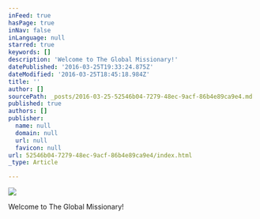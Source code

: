 ```yaml
---
inFeed: true
hasPage: true
inNav: false
inLanguage: null
starred: true
keywords: []
description: 'Welcome to The Global Missionary!'
datePublished: '2016-03-25T19:33:24.875Z'
dateModified: '2016-03-25T18:45:18.984Z'
title: ''
author: []
sourcePath: _posts/2016-03-25-52546b04-7279-48ec-9acf-86b4e89ca9e4.md
published: true
authors: []
publisher:
  name: null
  domain: null
  url: null
  favicon: null
url: 52546b04-7279-48ec-9acf-86b4e89ca9e4/index.html
_type: Article

---
```

![](https://the-grid-user-content.s3-us-west-2.amazonaws.com/135da6aa-72cc-4593-9dc5-248de5f7c5ae.jpg)

Welcome to The Global Missionary!